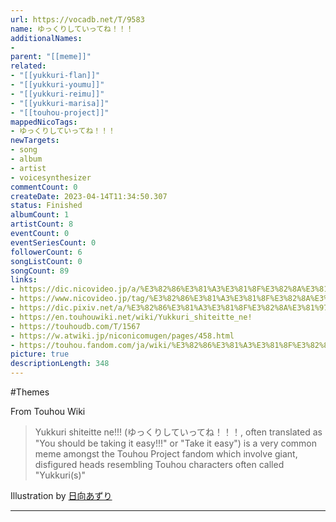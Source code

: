 ```yaml
---
url: https://vocadb.net/T/9583
name: ゆっくりしていってね！！！
additionalNames: 
- 
parent: "[[meme]]"
related:
- "[[yukkuri-flan]]"
- "[[yukkuri-youmu]]"
- "[[yukkuri-reimu]]"
- "[[yukkuri-marisa]]"
- "[[touhou-project]]"
mappedNicoTags:
- ゆっくりしていってね！！！
newTargets:
- song
- album
- artist
- voicesynthesizer
commentCount: 0
createDate: 2023-04-14T11:34:50.307
status: Finished
albumCount: 1
artistCount: 8
eventCount: 0
eventSeriesCount: 0
followerCount: 6
songListCount: 0
songCount: 89
links: 
- https://dic.nicovideo.jp/a/%E3%82%86%E3%81%A3%E3%81%8F%E3%82%8A%E3%81%97%E3%81%A6%E3%81%84%E3%81%A3%E3%81%A6%E3%81%AD%21%21%21
- https://www.nicovideo.jp/tag/%E3%82%86%E3%81%A3%E3%81%8F%E3%82%8A%E3%81%97%E3%81%A6%E3%81%84%E3%81%A3%E3%81%A6%E3%81%AD%EF%BC%81%EF%BC%81%EF%BC%81
- https://dic.pixiv.net/a/%E3%82%86%E3%81%A3%E3%81%8F%E3%82%8A%E3%81%97%E3%81%A6%E3%81%84%E3%81%A3%E3%81%A6%E3%81%AD
- https://en.touhouwiki.net/wiki/Yukkuri_shiteitte_ne!
- https://touhoudb.com/T/1567
- https://w.atwiki.jp/niconicomugen/pages/458.html
- https://touhou.fandom.com/ja/wiki/%E3%82%86%E3%81%A3%E3%81%8F%E3%82%8A%E3%81%97%E3%81%A6%E3%81%84%E3%81%A3%E3%81%A6%E3%81%AD!!!
picture: true
descriptionLength: 348
---
```


#Themes

From Touhou Wiki
> Yukkuri shiteitte ne!!! (ゆっくりしていってね！！！, often translated as "You should be taking it easy!!!" or "Take it easy") is a very common meme amongst the Touhou Project fandom which involve giant, disfigured heads resembling Touhou characters often called "Yukkuri(s)"


Illustration by [日向あずり](https://www.pixiv.net/en/artworks/453127)

---

